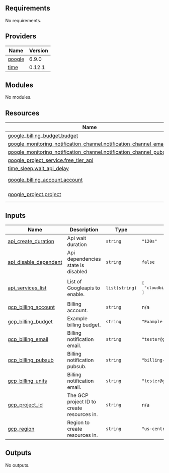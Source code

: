 <!-- BEGIN_TF_DOCS -->
## Requirements

No requirements.

## Providers

| Name | Version |
|------|---------|
| <a name="provider_google"></a> [google](#provider\_google) | 6.9.0 |
| <a name="provider_time"></a> [time](#provider\_time) | 0.12.1 |

## Modules

No modules.

## Resources

| Name | Type |
|------|------|
| [google_billing_budget.budget](https://registry.terraform.io/providers/hashicorp/google/latest/docs/resources/billing_budget) | resource |
| [google_monitoring_notification_channel.notification_channel_email](https://registry.terraform.io/providers/hashicorp/google/latest/docs/resources/monitoring_notification_channel) | resource |
| [google_monitoring_notification_channel.notification_channel_pubsub](https://registry.terraform.io/providers/hashicorp/google/latest/docs/resources/monitoring_notification_channel) | resource |
| [google_project_service.free_tier_api](https://registry.terraform.io/providers/hashicorp/google/latest/docs/resources/project_service) | resource |
| [time_sleep.wait_api_delay](https://registry.terraform.io/providers/hashicorp/time/latest/docs/resources/sleep) | resource |
| [google_billing_account.account](https://registry.terraform.io/providers/hashicorp/google/latest/docs/data-sources/billing_account) | data source |
| [google_project.project](https://registry.terraform.io/providers/hashicorp/google/latest/docs/data-sources/project) | data source |

## Inputs

| Name | Description | Type | Default | Required |
|------|-------------|------|---------|:--------:|
| <a name="input_api_create_duration"></a> [api\_create\_duration](#input\_api\_create\_duration) | Api wait duration | `string` | `"120s"` | no |
| <a name="input_api_disable_dependent"></a> [api\_disable\_dependent](#input\_api\_disable\_dependent) | Api dependencies state is disabled | `string` | `false` | no |
| <a name="input_api_services_list"></a> [api\_services\_list](#input\_api\_services\_list) | List of Googleapis to enable. | `list(string)` | <pre>[<br>  "cloudbilling.googleapis.com"<br>]</pre> | no |
| <a name="input_gcp_billing_account"></a> [gcp\_billing\_account](#input\_gcp\_billing\_account) | Billing account. | `string` | n/a | yes |
| <a name="input_gcp_billing_budget"></a> [gcp\_billing\_budget](#input\_gcp\_billing\_budget) | Example billing budget. | `string` | `"Example billing budget."` | no |
| <a name="input_gcp_billing_email"></a> [gcp\_billing\_email](#input\_gcp\_billing\_email) | Billing notification email. | `string` | `"tester@gmail.com"` | no |
| <a name="input_gcp_billing_pubsub"></a> [gcp\_billing\_pubsub](#input\_gcp\_billing\_pubsub) | Billing notification pubsub. | `string` | `"billing-topic"` | no |
| <a name="input_gcp_billing_units"></a> [gcp\_billing\_units](#input\_gcp\_billing\_units) | Billing notification email. | `string` | `"tester@gmail.com"` | no |
| <a name="input_gcp_project_id"></a> [gcp\_project\_id](#input\_gcp\_project\_id) | The GCP project ID to create resources in. | `string` | n/a | yes |
| <a name="input_gcp_region"></a> [gcp\_region](#input\_gcp\_region) | Region to create resources in. | `string` | `"us-central1"` | no |

## Outputs

No outputs.
<!-- END_TF_DOCS -->